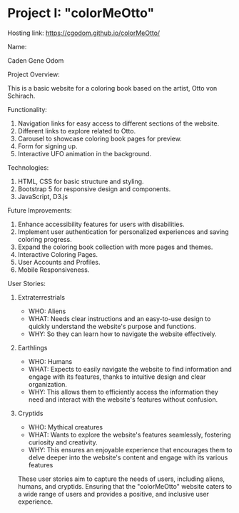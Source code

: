 # Project I: "colorMeOtto"


Hosting link: https://cgodom.github.io/colorMeOtto/


Name: 

Caden Gene Odom


Project Overview: 

This is a basic website for a coloring book based on the artist, Otto von Schirach.


Functionality:

1. Navigation links for easy access to different sections of the website.
2. Different links to explore related to Otto.
3. Carousel to showcase coloring book pages for preview.
4. Form for signing up.
5. Interactive UFO animation in the background.


Technologies:

1. HTML, CSS for basic structure and styling.
2. Bootstrap 5 for responsive design and components.
3. JavaScript, D3.js


Future Improvements:

1. Enhance accessibility features for users with disabilities.
2. Implement user authentication for personalized experiences and saving coloring progress.
3. Expand the coloring book collection with more pages and themes.
4. Interactive Coloring Pages.
5. User Accounts and Profiles.
6. Mobile Responsiveness.


User Stories:

1. Extraterrestrials

    - WHO: Aliens
    - WHAT: Needs clear instructions and an easy-to-use design to quickly understand the website's purpose and functions.
    - WHY: So they can learn how to navigate the website effectively.

2. Earthlings

    - WHO: Humans
    - WHAT: Expects to easily navigate the website to find information and engage with its features, thanks to intuitive design and clear organization.
    - WHY: This allows them to efficiently access the information they need and interact with the website's features without confusion.

3. Cryptids

    - WHO: Mythical creatures
    - WHAT: Wants to explore the website's features seamlessly, fostering curiosity and creativity.
    - WHY: This ensures an enjoyable experience that encourages them to delve deeper into the website's content and engage with its various features


    These user stories aim to capture the needs of users, including aliens, humans, and cryptids. Ensuring that the "colorMeOtto" website caters to a wide range of users and provides a positive, and inclusive user experience.